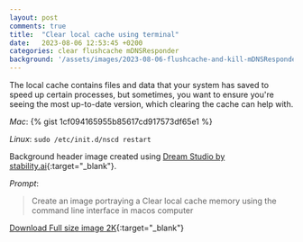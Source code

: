 ```yaml
---
layout: post
comments: true
title:  "Clear local cache using terminal"
date:   2023-08-06 12:53:45 +0200
categories: clear flushcache mDNSResponder
background: '/assets/images/2023-08-06-flushcache-and-kill-mDNSResponder.webp'
---
```


The local cache contains files and data that your system has saved to speed up certain processes, but sometimes, you want to ensure you're seeing the most up-to-date version, which clearing the cache can help with.

*Mac*:
{% gist 1cf094165955b85617cd917573df65e1 %}

*Linux*:
<code>sudo /etc/init.d/nscd restart</code>

Background header image created using [Dream Studio by stability.ai](https://dreamstudio.ai){:target="_blank"}.

*Prompt*:
> Create an image portraying a Clear local cache memory using the command line interface in macos computer

[Download Full size image 2K](/assets/images/dreamstudio/2K/Flushcache.webp){:target="_blank"}